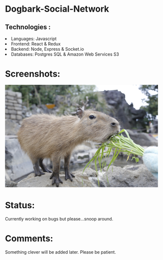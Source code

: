 # Dogbark-Social-Network

<h2>Technologies :</h2>

  <li>Languages: Javascript
  <li>Frontend: React & Redux
  <li>Backend: Node, Express & Socket.io
  <li>Databases: Postgres SQL & Amazon Web Services S3

<h1>Screenshots:</h1>

 <img src="/public/images/capcap.jpeg" />
 <!-- <img src="/public/pupparktwo.png" />
 <img src="/public/pupparkthree.png" />
 <img src="/public/pupparkfour.png" /> -->
<h1>Status:</h1><p>Currently working on bugs but please...snoop around.</p>
 <h1>Comments:</h1> <p>Something clever will be added later.  Please be patient.</p>
